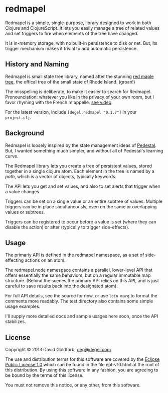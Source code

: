 # redmapel

Redmapel is a simple, single-purpose, library designed to work in both
Clojure and ClojureScript. It lets you easily manage a tree of related
values and set triggers to fire when elements of the tree have
changed.

It is in-memory storage, with no built-in persistence to disk or
net. But, its trigger mechanism makes it trivial to add automatic
persistence.

## History and Naming

Redmapel is small state tree library, named after the stunning [red
maple
tree](http://www.publicdomainpictures.net/view-image.php?image=12819&picture=red-maple-tree),
the offical tree of the small state of Rhode Island. (groan!)

The misspelling is deliberate, to make it easier to search for
Redmapel. Pronounciation: whatever you like in the privacy of your own
room, but I favor rhyming with the French m'appelle. [see
video](http://www.youtube.com/watch?v=5H59Py7KApU).

For the latest version, include `[degel.redmapel "0.1.7"]` in your
`project.clj`.

## Background

Redmapel is loosely inspired by the state management ideas of
[Pedestal](http://pedestal.io/). But, I wanted something much simpler,
and without all of Pedestal's learning curve.

The Redmapel library lets you create a tree of persistent values,
stored together in a single clojure atom. Each element in the tree is
named by a *path*, which is a vector of objects, typically keywords.

The API lets you get and set values, and also to set alerts that
trigger when a value changes.

Triggers can be set on a single value or an entire subtree of
values. Multiple triggers can be in place simultaneously, even on the
same or overlapping values or subtrees.

Triggers can be registered to occur before a value is set (where they
can disable the action) or after (typically to trigger side-effects).

## Usage

The primariy API is defined in the redmapel namespace, as a set of
side-effecting actions on an atom.

The redmapel.node namespace contains a parallel, lower-level API that
offers essentially the same behaviors, but on a regular immutable map
structure. (Behind the scenes,the primary API relies on this API, and
is just careful to save results back into the designated atom).

For full API details, see the source for now, or use `lein marg` to
format the comments more readably. The test directory also contains
some simple usage examples.

I'll supply more detailed docs and sample usages here soon, once the
API stabilizes.

## License

Copyright © 2013 David Goldfarb, deg@degel.com

The use and distribution terms for this software are covered by the
[Eclipse Public License
1.0](http://opensource.org/licenses/eclipse-1.0.php) which can be
found in the file epl-v10.html at the root of this distribution.  By
using this software in any fashion, you are agreeing to be bound by
the terms of this license.

You must not remove this notice, or any other, from this software.

